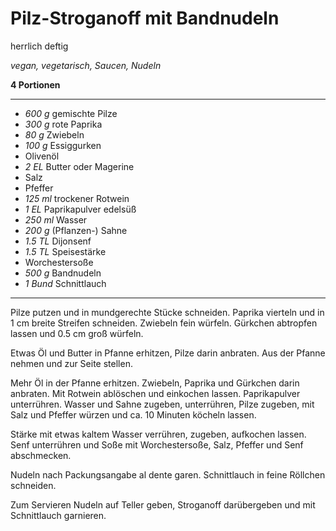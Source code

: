 # Pilz-Stroganoff mit Bandnudeln

herrlich deftig

*vegan, vegetarisch, Saucen, Nudeln*

**4 Portionen**

---

- *600 g* gemischte Pilze
- *300 g* rote Paprika
- *80 g* Zwiebeln
- *100 g* Essiggurken
- Olivenöl
- *2 EL* Butter oder Magerine
- Salz
- Pfeffer
- *125 ml* trockener Rotwein
- *1 EL* Paprikapulver edelsüß
- *250 ml* Wasser
- *200 g* (Pflanzen-) Sahne
- *1.5 TL* Dijonsenf
- *1.5 TL* Speisestärke
- Worchestersoße
- *500 g* Bandnudeln
- *1 Bund* Schnittlauch

---

Pilze putzen und in mundgerechte Stücke schneiden. Paprika vierteln und in 1 cm breite Streifen schneiden. Zwiebeln fein würfeln. Gürkchen abtropfen lassen und 0.5 cm groß würfeln. 

Etwas Öl und Butter in Pfanne erhitzen, Pilze darin anbraten. Aus der Pfanne nehmen und zur Seite stellen.

Mehr Öl in der Pfanne erhitzen. Zwiebeln, Paprika und Gürkchen darin anbraten. Mit Rotwein ablöschen und einkochen lassen. Paprikapulver unterrühren. Wasser und Sahne zugeben, unterrühren, Pilze zugeben, mit Salz und Pfeffer würzen und ca. 10 Minuten köcheln lassen.

Stärke mit etwas kaltem Wasser verrühren, zugeben, aufkochen lassen. Senf unterrühren und Soße mit Worchestersoße, Salz, Pfeffer und Senf abschmecken.

Nudeln nach Packungsangabe al dente garen. Schnittlauch in feine Röllchen schneiden.

Zum Servieren Nudeln auf Teller geben, Stroganoff darübergeben und mit Schnittlauch garnieren.
